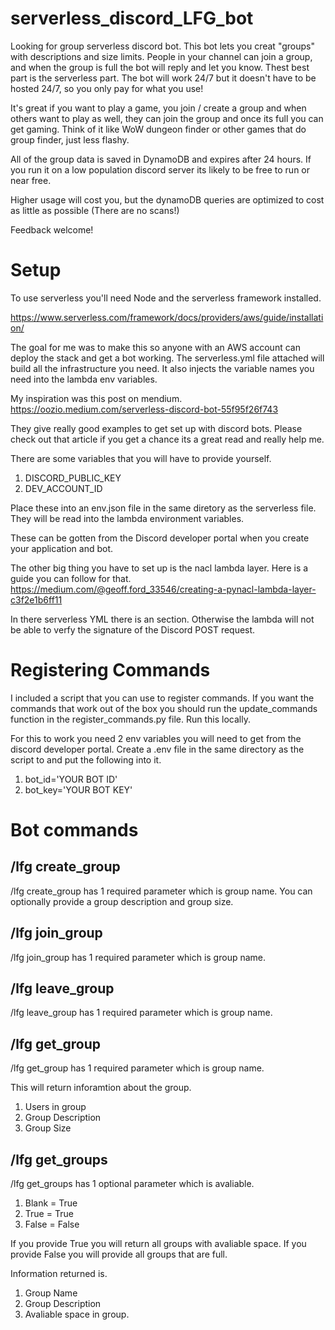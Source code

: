 # serverless_discord_LFG_bot

Looking for group serverless discord bot. This bot lets you creat "groups" with descriptions and size limits. People in your channel can join a group, and when the group is full the bot will reply and let you know. Thest best part is the serverless part. The bot will work 24/7 but it doesn't have to be hosted 24/7, so you only pay for what you use!

It's great if you want to play a game, you join / create a group and when others want to play as well, they can join the group and once its full you can get gaming. Think of it like WoW dungeon finder or other games that do group finder, just less flashy.

All of the group data is saved in DynamoDB and expires after 24 hours. If you run it on a low population discord server its likely to be free to run or near free.

Higher usage will cost you, but the dynamoDB queries are optimized to cost as little as possible (There are no scans!)

Feedback welcome!

# Setup

To use serverless you'll need Node and the serverless framework installed.

https://www.serverless.com/framework/docs/providers/aws/guide/installation/

The goal for me was to make this so anyone with an AWS account can deploy the stack and get a bot working. The serverless.yml file attached will build all the infrastructure you need. It also injects the variable names you need into the lambda env variables.

My inspiration was this post on mendium. https://oozio.medium.com/serverless-discord-bot-55f95f26f743

They give really good examples to get set up with discord bots. Please check out that article if you get a chance its a great read and really help me.

There are some variables that you will have to provide yourself.

1. DISCORD_PUBLIC_KEY
2. DEV_ACCOUNT_ID

Place these into an env.json file in the same diretory as the serverless file. They will be read into the lambda environment variables.

These can be gotten from the Discord developer portal when you create your application and bot.

The other big thing you have to set up is the nacl lambda layer. Here is a guide you can follow for that.
https://medium.com/@geoff.ford_33546/creating-a-pynacl-lambda-layer-c3f2e1b6ff11

In there serverless YML there is an <ENTER YOUR LAYER ARN HERE> section. Otherwise the lambda will not be able to verfy the signature of the Discord POST request.

# Registering Commands

I included a script that you can use to register commands. If you want the commands that work out of the box you should run the update_commands function in the register_commands.py file. Run this locally.

For this to work you need 2 env variables you will need to get from the discord developer portal. Create a .env file in the same directory as the script to and put the following into it.

1. bot_id='YOUR BOT ID'
2. bot_key='YOUR BOT KEY'

# Bot commands

## /lfg create_group

/lfg create_group has 1 required parameter which is group name. You can optionally provide a group description and group size.

## /lfg join_group

/lfg join_group has 1 required parameter which is group name.

## /lfg leave_group

/lfg leave_group has 1 required parameter which is group name.

## /lfg get_group

/lfg get_group has 1 required parameter which is group name.

This will return inforamtion about the group.

1. Users in group
1. Group Description
1. Group Size

## /lfg get_groups

/lfg get_groups has 1 optional parameter which is avaliable.

1. Blank = True
1. True = True
1. False = False

If you provide True you will return all groups with avaliable space.
If you provide False you will provide all groups that are full.

Information returned is.

1. Group Name
1. Group Description
1. Avaliable space in group.
